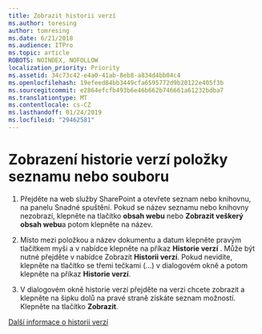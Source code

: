 ```yaml
---
title: Zobrazit historii verzí
ms.author: toresing
author: tomresing
ms.date: 6/21/2018
ms.audience: ITPro
ms.topic: article
ROBOTS: NOINDEX, NOFOLLOW
localization_priority: Priority
ms.assetid: 34c73c42-e4a0-41ab-8eb8-a834d4bb04c4
ms.openlocfilehash: 19efeed84bb3449cfa6595772d9b20122e405f3b
ms.sourcegitcommit: e2864efcfb493b6e46b662b746661a61232bdba7
ms.translationtype: MT
ms.contentlocale: cs-CZ
ms.lasthandoff: 01/24/2019
ms.locfileid: "29462581"
---
```

# <a name="view-version-history-of-a-file-or-list-item"></a>Zobrazení historie verzí položky seznamu nebo souboru

1. Přejděte na web služby SharePoint a otevřete seznam nebo knihovnu, na panelu Snadné spuštění. Pokud se název seznamu nebo knihovny nezobrazí, klepněte na tlačítko **obsah webu** nebo **Zobrazit veškerý obsah webu**a potom klepněte na název.
    
2. Místo mezi položkou a název dokumentu a datum klepněte pravým tlačítkem myši a v nabídce klepněte na příkaz **Historie verzí** . Může být nutné přejděte v nabídce Zobrazit **Historii verzí**. Pokud nevidíte, klepněte na tlačítko se třemi tečkami (...) v dialogovém okně a potom klepněte na příkaz **Historie verzí**.
    
3. V dialogovém okně historie verzí přejděte na verzi chcete zobrazit a klepněte na šipku dolů na pravé straně získáte seznam možností. Klepněte na tlačítko **Zobrazit**.
    
[Další informace o historii verzí](https://go.microsoft.com/fwlink/?linkid=875709)
  

